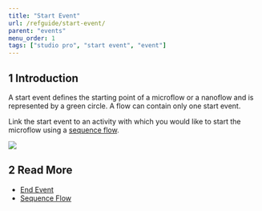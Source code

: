 ```yaml
---
title: "Start Event"
url: /refguide/start-event/
parent: "events"
menu_order: 1
tags: ["studio pro", "start event", "event"]
---
```


## 1 Introduction
A start event defines the starting point of a microflow or a nanoflow and is represented by a green circle. A flow can contain only one start event.

Link the start event to an activity with which you would like to start the microflow using a [sequence flow](/refguide/sequence-flow/).

![](/attachments/refguide/modeling/application-logic/microflows-and-nanoflows/events/start-event/start-event.png)

## 2 Read More

* [End Event](/refguide/end-event/)
* [Sequence Flow](/refguide/sequence-flow/)